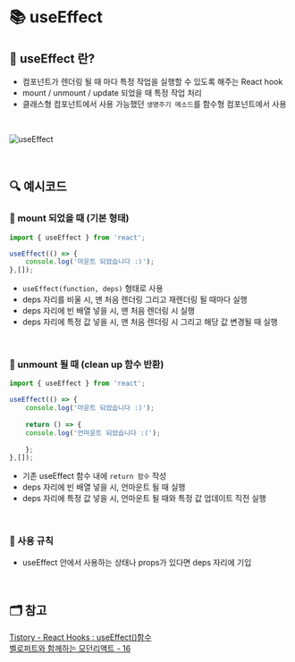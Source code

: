 # 📚 useEffect


## 📖 useEffect 란?
- 컴포넌트가 렌더링 될 때 마다 특정 작업을 실행할 수 있도록 해주는 React hook
- mount / unmount / update 되었을 때 특정 작업 처리
- 클래스형 컴포넌트에서 사용 가능했던 `생명주기 메소드`를 함수형 컴포넌트에서 사용 

</br>

![useEffect](https://blog.kakaocdn.net/dn/J6VPG/btreOs3fnFB/J3PD4pk5vQfiHtSw0BKA51/img.png)

</br>

## 🔍 예시코드
### 📍 mount 되었을 때 (기본 형태)
```js
import { useEffect } from 'react';

useEffect(() => {
	console.log('마운트 되었습니다 :)');
},[]); 
```
- `useEffect(function, deps)` 형태로 사용
- deps 자리를 비울 시, 맨 처음 렌더링 그리고 재렌더링 될 때마다 실행
- deps 자리에 빈 배열 넣을 시, 맨 처음 렌더링 시 실행
- deps 자리에 특정 값 넣을 시, 맨 처음 렌더링 시 그리고 해당 값 변경될 때 실행

</br>

### 📍 unmount 될 때 (clean up 함수 반환)
```js
import { useEffect } from 'react';

useEffect(() => {
	console.log('마운트 되었습니다 :)');
	
	return () => {
	console.log('언마운트 되었습니다 :(');
	
	};
},[]); 
```
- 기존 useEffect 함수 내에 `return 함수` 작성
- deps 자리에 빈 배열 넣을 시, 언마운트 될 때 실행
- deps 자리에 특정 값 넣을 시, 언마운트 될 때와 특정 값 업데이트 직전 실행

</br>

### 📍 사용 규칙

- useEffect 안에서 사용하는 상태나 props가 있다면 deps 자리에 기입

</br>


## 🗂️ 참고
[Tistory - React Hooks : useEffect()함수](https://xiubindev.tistory.com/100)
</br>
[벨로퍼트와 함께하는 모던리액트 - 16](https://react.vlpt.us/basic/16-useEffect.html)